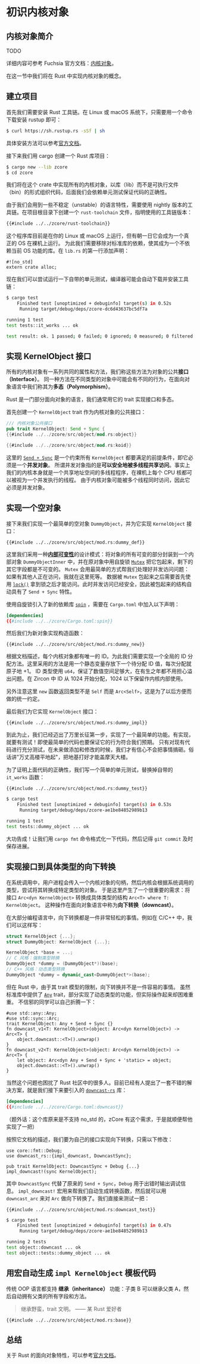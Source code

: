 # 初识内核对象

## 内核对象简介

TODO

详细内容可参考 Fuchsia 官方文档：[内核对象]。

在这一节中我们将在 Rust 中实现内核对象的概念。

[内核对象]: https://github.com/zhangpf/fuchsia-docs-zh-CN/blob/master/zircon/docs/objects.md

## 建立项目

首先我们需要安装 Rust 工具链。在 Linux 或 macOS 系统下，只需要用一个命令下载安装 rustup 即可：

```sh
$ curl https://sh.rustup.rs -sSf | sh
```

具体安装方法可以参考[官方文档]。

[官方文档]: https://kaisery.github.io/trpl-zh-cn/ch01-01-installation.html

接下来我们用 cargo 创建一个 Rust 库项目：

```sh
$ cargo new --lib zcore
$ cd zcore
```

我们将在这个 crate 中实现所有的内核对象，以库（lib）而不是可执行文件（bin）的形式组织代码，后面我们会依赖单元测试保证代码的正确性。

由于我们会用到一些不稳定（unstable）的语言特性，需要使用 nightly 版本的工具链。在项目根目录下创建一个 `rust-toolchain` 文件，指明使用的工具链版本：

```sh
{{#include ../../zcore/rust-toolchain}}
```

这个程序库目前是在你的 Linux 或 macOS 上运行，但有朝一日它会成为一个真正的 OS 在裸机上运行。
为此我们需要移除对标准库的依赖，使其成为一个不依赖当前 OS 功能的库。在 `lib.rs` 的第一行添加声明：

```rust,noplaypen
#![no_std]
extern crate alloc;
```

现在我们可以尝试运行一下自带的单元测试，编译器可能会自动下载并安装工具链：

```sh
$ cargo test
    Finished test [unoptimized + debuginfo] target(s) in 0.52s
     Running target/debug/deps/zcore-dc6d43637bc5df7a

running 1 test
test tests::it_works ... ok

test result: ok. 1 passed; 0 failed; 0 ignored; 0 measured; 0 filtered out
```

## 实现 KernelObject 接口

所有的内核对象有一系列共同的属性和方法，我们称这些方法为对象的公共**接口（Interface）**。
同一种方法在不同类型的对象中可能会有不同的行为，在面向对象语言中我们称其为**多态（Polymorphism）**。

Rust 是一门部分面向对象的语言，我们通常用它的 trait 实现接口和多态。

首先创建一个 `KernelObject` trait 作为内核对象的公共接口：

```rust
/// 内核对象公共接口
pub trait KernelObject: Send + Sync {
{{#include ../../zcore/src/object/mod.rs:object}}

{{#include ../../zcore/src/object/mod.rs:koid}}
```

这里的 [`Send + Sync`] 是一个约束所有 `KernelObject` 都要满足的前提条件，即它必须是一个**并发对象**。
所谓并发对象指的是**可以安全地被多线程共享访问**。事实上我们的内核本身就是一个共享地址空间的多线程程序，在裸机上每个 CPU 核都可以被视为一个并发执行的线程。
由于内核对象可能被多个线程同时访问，因此它必须是并发对象。

[`Send + Sync`]: https://kaisery.github.io/trpl-zh-cn/ch16-04-extensible-concurrency-sync-and-send.html

## 实现一个空对象

接下来我们实现一个最简单的空对象 `DummyObject`，并为它实现 `KernelObject` 接口：

```rust,noplaypen
{{#include ../../zcore/src/object/mod.rs:dummy_def}}
```

这里我们采用一种[**内部可变性**]的设计模式：将对象的所有可变的部分封装到一个内部对象 `DummyObjectInner` 中，并在原对象中用自旋锁 [`Mutex`] 把它包起来，剩下的其它字段都是不可变的。
`Mutex` 会用最简单的方式帮我们处理好并发访问问题：如果有其他人正在访问，我就在这里死等。
数据被 `Mutex` 包起来之后需要首先使用 [`lock()`] 拿到锁之后才能访问。此时并发访问已经安全，因此被包起来的结构自动具有了 `Send + Sync` 特性。

[`Mutex`]: https://docs.rs/spin/0.5.2/spin/struct.Mutex.html
[`lock()`]: https://docs.rs/spin/0.5.2/spin/struct.Mutex.html#method.lock
[**内部可变性**]: https://kaisery.github.io/trpl-zh-cn/ch15-05-interior-mutability.html

使用自旋锁引入了新的依赖库 [`spin`] ，需要在 `Cargo.toml` 中加入以下声明：

[`spin`]: https://docs.rs/spin/0.5.2/spin/index.html

```toml
[dependencies]
{{#include ../../zcore/Cargo.toml:spin}}
```
 
然后我们为新对象实现构造函数：

```rust,noplaypen
{{#include ../../zcore/src/object/mod.rs:dummy_new}}
```

根据文档描述，每个内核对象都有唯一的 ID。为此我们需要实现一个全局的 ID 分配方法。这里采用的方法是用一个静态变量存放下一个待分配 ID 值，每次分配就原子地 +1。
ID 类型使用 `u64`，保证了数值空间足够大，在有生之年都不用担心溢出问题。在 Zircon 中 ID 从 1024 开始分配，1024 以下保留作内核内部使用。

另外注意这里 `new` 函数返回类型不是 `Self` 而是 `Arc<Self>`，这是为了以后方便而做的统一约定。

最后我们为它实现 `KernelObject` 接口：

```rust,noplaypen
{{#include ../../zcore/src/object/mod.rs:dummy_impl}}
```

到此为止，我们已经迈出了万里长征第一步，实现了一个最简单的功能。有实现，就要有测试！即使最简单的代码也要保证它的行为符合我们预期。
只有对现有代码进行充分测试，在未来做添加和修改的时候，我们才有信心不会把事情搞砸。俗话讲"万丈高楼平地起"，把地基打好才能盖摩天大楼。

为了证明上面代码的正确性，我们写一个简单的单元测试，替换掉自带的 `it_works` 函数：

```rust,noplaypen
{{#include ../../zcore/src/object/mod.rs:dummy_test}}
```

```sh
$ cargo test
    Finished test [unoptimized + debuginfo] target(s) in 0.53s
     Running target/debug/deps/zcore-ae1be84852989b13

running 1 test
test tests::dummy_object ... ok
```

大功告成！让我们用 `cargo fmt` 命令格式化一下代码，然后记得 `git commit` 及时保存进展。

## 实现接口到具体类型的向下转换

在系统调用中，用户进程会传入一个内核对象的句柄，然后内核会根据系统调用的类型，尝试将其转换成特定类型的对象。
于是这里产生了一个很重要的需求：将接口 `Arc<dyn KernelObject>` 转换成具体类型的结构 `Arc<T> where T: KernelObject`。
这种操作在面向对象语言中称为**向下转换（downcast）**。

在大部分编程语言中，向下转换都是一件非常轻松的事情。例如在 C/C++ 中，我们可以这样写：

```c++
struct KernelObject {...};
struct DummyObject: KernelObject {...};

KernelObject *base = ...;
// C 风格：强制类型转换
DummyObject *dummy = (DummyObject*)(base);
// C++ 风格：动态类型转换
DummyObject *dummy = dynamic_cast<DummyObject*>(base);
```

但在 Rust 中，由于其 trait 模型的限制，向下转换并不是一件容易的事情。
虽然标准库中提供了 [`Any`] trait，部分实现了动态类型的功能，但实际操作起来却困难重重。
不信邪的同学可以自己折腾一下：

[`Any`]: https://doc.rust-lang.org/std/any/

```rust,editable
#use std::any::Any;
#use std::sync::Arc;
trait KernelObject: Any + Send + Sync {}
fn downcast_v1<T: KernelObject>(object: Arc<dyn KernelObject>) -> Arc<T> {
    object.downcast::<T>().unwrap()
}
fn downcast_v2<T: KernelObject>(object: Arc<dyn KernelObject>) -> Arc<T> {
    let object: Arc<dyn Any + Send + Sync + 'static> = object;
    object.downcast::<T>().unwrap()
}
```

当然这个问题也困扰了 Rust 社区中的很多人。目前已经有人提出了一套不错的解决方案，就是我们接下来要引入的 [`downcast-rs`] 库：

[`downcast-rs`]: https://docs.rs/downcast-rs/1.2.0/downcast_rs/index.html

```toml
[dependencies]
{{#include ../../zcore/Cargo.toml:downcast}}
```

（题外话：这个库原来是不支持 no_std 的，zCore 有这个需求，于是就顺便帮他实现了一把）

按照它文档的描述，我们要为自己的接口实现向下转换，只需以下修改：

```rust,noplaypen
use core::fmt::Debug;
use downcast_rs::{impl_downcast, DowncastSync};

pub trait KernelObject: DowncastSync + Debug {...}
impl_downcast!(sync KernelObject);
```

其中 `DowncastSync` 代替了原来的 `Send + Sync`，`Debug` 用于出错时输出调试信息。
`impl_downcast!` 宏用来帮我们自动生成转换函数，然后就可以用 `downcast_arc` 来对 `Arc` 做向下转换了。我们直接来测试一把：

```rust,noplaypen
{{#include ../../zcore/src/object/mod.rs:downcast_test}}
```

```sh
$ cargo test
    Finished test [unoptimized + debuginfo] target(s) in 0.47s
     Running target/debug/deps/zcore-ae1be84852989b13

running 2 tests
test object::downcast ... ok
test object::tests::dummy_object ... ok
```

## 用宏自动生成 `impl KernelObject` 模板代码

传统 OOP 语言都支持 **继承（inheritance）** 功能：子类 B 可以继承父类 A，然后自动拥有父类的所有字段和方法。

> 继承野蛮，trait 文明。 —— 某 Rust 爱好者

```rust,noplaypen
{{#include ../../zcore/src/object/mod.rs:base}}
```

## 总结

关于 Rust 的面向对象特性，可以参考[官方文档]。

[官方文档]: https://kaisery.github.io/trpl-zh-cn/ch17-00-oop.html
